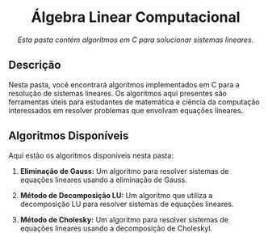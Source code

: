 <h1 align="center">Álgebra Linear Computacional</h1>

<p align="center">
  <em>Esta pasta contém algoritmos em C para solucionar sistemas lineares.</em>
</p>

## Descrição

Nesta pasta, você encontrará algoritmos implementados em C para a resolução de sistemas lineares. Os algoritmos aqui presentes são ferramentas úteis para estudantes de matemática e ciência da computação interessados em resolver problemas que envolvam equações lineares.

## Algoritmos Disponíveis

Aqui estão os algoritmos disponíveis nesta pasta:

1. **Eliminação de Gauss:** Um algoritmo para resolver sistemas de equações lineares usando a eliminação de Gauss.

2. **Método de Decomposição LU:** Um algoritmo que utiliza a decomposição LU para resolver sistemas de equações lineares.

3. **Método de Cholesky:** Um algoritmo para resolver sistemas de equações lineares usando a decomposição de Choleskyl.



